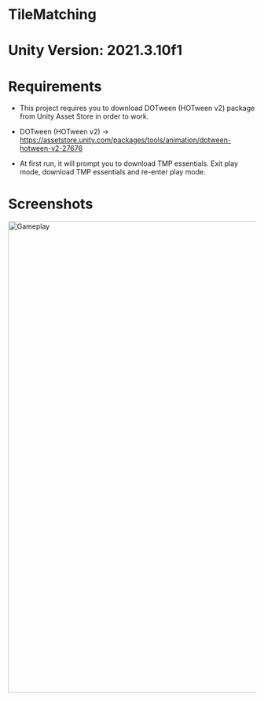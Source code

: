 # TileMatching

# Unity Version: 2021.3.10f1

# Requirements
- This project requires you to download DOTween (HOTween v2) package from Unity Asset Store in order to work.
- DOTween (HOTween v2) -> https://assetstore.unity.com/packages/tools/animation/dotween-hotween-v2-27676

- At first run, it will prompt you to download TMP essentials. Exit play mode, download TMP essentials and re-enter play mode.

# Screenshots
<img src="https://user-images.githubusercontent.com/47825988/207870544-08e6b7c2-8a6a-4b0d-bbfa-5558cc217273.jpeg" title="Gameplay" alt="Gameplay" width="540" height="960"/>
